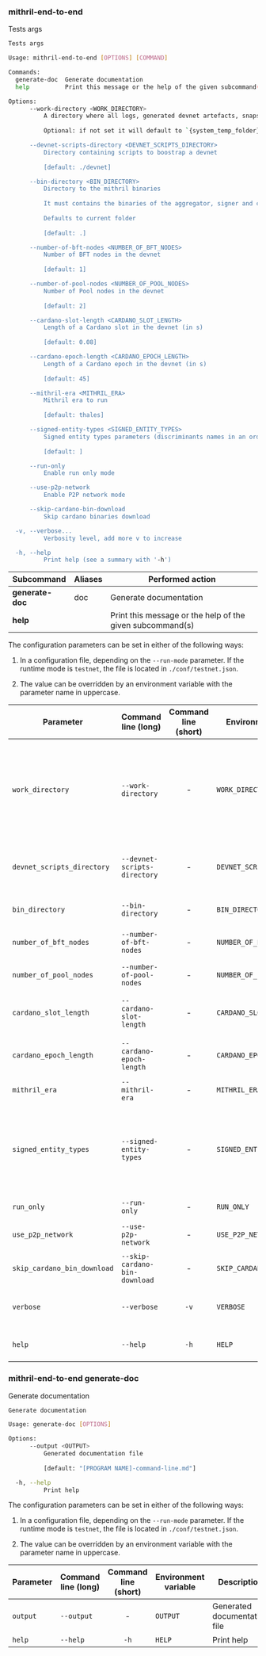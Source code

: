 
### mithril-end-to-end

Tests args
```bash
Tests args

Usage: mithril-end-to-end [OPTIONS] [COMMAND]

Commands:
  generate-doc  Generate documentation
  help          Print this message or the help of the given subcommand(s)

Options:
      --work-directory <WORK_DIRECTORY>
          A directory where all logs, generated devnet artefacts, snapshots and store folder will be located.
          
          Optional: if not set it will default to `{system_temp_folder}/mithril-end-to-end` Exception for MacOS: default is `./mithril-end-to-end` as the length of the temporary directory's path is too long. It causes the maximum path size of the node.sock file to be exceeded.

      --devnet-scripts-directory <DEVNET_SCRIPTS_DIRECTORY>
          Directory containing scripts to boostrap a devnet
          
          [default: ./devnet]

      --bin-directory <BIN_DIRECTORY>
          Directory to the mithril binaries
          
          It must contains the binaries of the aggregator, signer and client.
          
          Defaults to current folder
          
          [default: .]

      --number-of-bft-nodes <NUMBER_OF_BFT_NODES>
          Number of BFT nodes in the devnet
          
          [default: 1]

      --number-of-pool-nodes <NUMBER_OF_POOL_NODES>
          Number of Pool nodes in the devnet
          
          [default: 2]

      --cardano-slot-length <CARDANO_SLOT_LENGTH>
          Length of a Cardano slot in the devnet (in s)
          
          [default: 0.08]

      --cardano-epoch-length <CARDANO_EPOCH_LENGTH>
          Length of a Cardano epoch in the devnet (in s)
          
          [default: 45]

      --mithril-era <MITHRIL_ERA>
          Mithril era to run
          
          [default: thales]

      --signed-entity-types <SIGNED_ENTITY_TYPES>
          Signed entity types parameters (discriminants names in an ordered comma separated list)
          
          [default: ]

      --run-only
          Enable run only mode

      --use-p2p-network
          Enable P2P network mode

      --skip-cardano-bin-download
          Skip cardano binaries download

  -v, --verbose...
          Verbosity level, add more v to increase

  -h, --help
          Print help (see a summary with '-h')

```
| Subcommand | Aliases | Performed action |
|------------|---------|------------------|
| **generate-doc** | doc | Generate documentation |
| **help** |  | Print this message or the help of the given subcommand(s) |

The configuration parameters can be set in either of the following ways:

1. In a configuration file, depending on the `--run-mode` parameter. If the runtime mode is `testnet`, the file is located in `./conf/testnet.json`.

2. The value can be overridden by an environment variable with the parameter name in uppercase.

| Parameter | Command line (long) | Command line (short) | Environment variable | Description | Default value | Example | Mandatory |
|-----------|---------------------|:--------------------:|----------------------|-------------|---------------|---------|:---------:|
| `work_directory` | `--work-directory` | - | `WORK_DIRECTORY` | A directory where all logs, generated devnet artefacts, snapshots and store folder will be located |  | ? | - |
| `devnet_scripts_directory` | `--devnet-scripts-directory` | - | `DEVNET_SCRIPTS_DIRECTORY` | Directory containing scripts to boostrap a devnet | `./devnet` | ? | - |
| `bin_directory` | `--bin-directory` | - | `BIN_DIRECTORY` | Directory to the mithril binaries | `.` | ? | - |
| `number_of_bft_nodes` | `--number-of-bft-nodes` | - | `NUMBER_OF_BFT_NODES` | Number of BFT nodes in the devnet | `1` | ? | - |
| `number_of_pool_nodes` | `--number-of-pool-nodes` | - | `NUMBER_OF_POOL_NODES` | Number of Pool nodes in the devnet | `2` | ? | - |
| `cardano_slot_length` | `--cardano-slot-length` | - | `CARDANO_SLOT_LENGTH` | Length of a Cardano slot in the devnet (in s) | `0.08` | ? | - |
| `cardano_epoch_length` | `--cardano-epoch-length` | - | `CARDANO_EPOCH_LENGTH` | Length of a Cardano epoch in the devnet (in s) | `45` | ? | - |
| `mithril_era` | `--mithril-era` | - | `MITHRIL_ERA` | Mithril era to run | `thales` | ? | - |
| `signed_entity_types` | `--signed-entity-types` | - | `SIGNED_ENTITY_TYPES` | Signed entity types parameters (discriminants names in an ordered comma separated list) | `` | ? | - |
| `run_only` | `--run-only` | - | `RUN_ONLY` | Enable run only mode | `false` | ? | - |
| `use_p2p_network` | `--use-p2p-network` | - | `USE_P2P_NETWORK` | Enable P2P network mode | `false` | ? | - |
| `skip_cardano_bin_download` | `--skip-cardano-bin-download` | - | `SKIP_CARDANO_BIN_DOWNLOAD` | Skip cardano binaries download | `false` | ? | - |
| `verbose` | `--verbose` | `-v` | `VERBOSE` | Verbosity level, add more v to increase | `0` | ? | - |
| `help` | `--help` | `-h` | `HELP` | Print help (see more with '--help') |  | ? | - |
###  mithril-end-to-end generate-doc

Generate documentation
```bash
Generate documentation

Usage: generate-doc [OPTIONS]

Options:
      --output <OUTPUT>
          Generated documentation file
          
          [default: "[PROGRAM NAME]-command-line.md"]

  -h, --help
          Print help

```


The configuration parameters can be set in either of the following ways:

1. In a configuration file, depending on the `--run-mode` parameter. If the runtime mode is `testnet`, the file is located in `./conf/testnet.json`.

2. The value can be overridden by an environment variable with the parameter name in uppercase.

| Parameter | Command line (long) | Command line (short) | Environment variable | Description | Default value | Example | Mandatory |
|-----------|---------------------|:--------------------:|----------------------|-------------|---------------|---------|:---------:|
| `output` | `--output` | - | `OUTPUT` | Generated documentation file | `[PROGRAM NAME]-command-line.md` | ? | - |
| `help` | `--help` | `-h` | `HELP` | Print help |  | ? | - |
